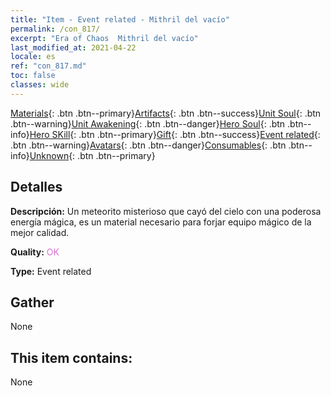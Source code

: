 ```yaml
---
title: "Item - Event related - Mithril del vacío"
permalink: /con_817/
excerpt: "Era of Chaos  Mithril del vacío"
last_modified_at: 2021-04-22
locale: es
ref: "con_817.md"
toc: false
classes: wide
---
```

 [Materials](/ItemsES/){: .btn .btn--primary}[Artifacts](/ItemsES/Artifacts/){: .btn .btn--success}[Unit Soul](/ItemsES/UnitSoul/){: .btn .btn--warning}[Unit Awakening](/ItemsES/UnitAwakening/){: .btn .btn--danger}[Hero Soul](/ItemsES/HeroSoul/){: .btn .btn--info}[Hero SKill](/ItemsES/HeroSkill/){: .btn .btn--primary}[Gift](/ItemsES/Gift/){: .btn .btn--success}[Event related](/ItemsES/Events/){: .btn .btn--warning}[Avatars](/ItemsES/Avatars/){: .btn .btn--danger}[Consumables](/ItemsES/Consumables/){: .btn .btn--info}[Unknown](/ItemsES/Unknown/){: .btn .btn--primary}

## Detalles
 **Descripción:** Un meteorito misterioso que cayó del cielo con una poderosa energía mágica, es un material necesario para forjar equipo mágico de la mejor calidad.

 **Quality:** <span style="color: #DA70D6">OK</span>

 **Type:** Event related

## Gather

  None

## This item contains:

  None

